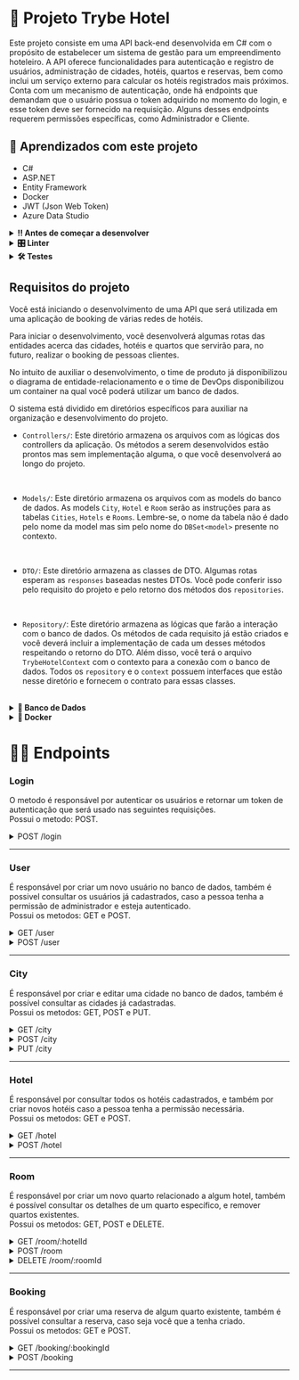 # 🏨 Projeto Trybe Hotel
Este projeto consiste em uma API back-end desenvolvida em C# com o propósito de estabelecer um sistema de gestão para um empreendimento hoteleiro. A API oferece funcionalidades para autenticação e registro de usuários, administração de cidades, hotéis, quartos e reservas, bem como inclui um serviço externo para calcular os hotéis registrados mais próximos. Conta com um mecanismo de autenticação, onde há endpoints que demandam que o usuário possua o token adquirido no momento do login, e esse token deve ser fornecido na requisição. Alguns desses endpoints requerem permissões específicas, como Administrador e Cliente.
<br>

## 📝 Aprendizados com este projeto
- C#
- ASP.NET
- Entity Framework
- Docker
- JWT (Json Web Token)
- Azure Data Studio

<details>
  <summary><strong>‼️ Antes de começar a desenvolver</strong></summary><br />

  1. Clone o repositório

  2. Instale as dependências
  
  - Entre na pasta `src/`.
  - Execute o comando: `dotnet restore`.
  
  3. Crie uma branch a partir da branch `master`

  4. Adicione as mudanças ao _stage_ do Git e faça um `commit`

  5. Adicione a sua branch com o novo `commit` ao repositório remoto

  6. Crie um novo `Pull Request` _(PR)_

</details>

<details>
  <summary><strong>🎛 Linter</strong></summary><br />

  Usaremos o [NetAnalyzer](https://docs.microsoft.com/pt-br/dotnet/fundamentals/code-analysis/overview) para fazer a análise estática do seu código.

  Este projeto já vem com as dependências relacionadas ao _linter_ configuradas no arquivo `.csproj`.

  O analisador já é instalado pelo plugin da `Microsoft C#` no `VSCode`. Para isso, basta fazer o download do [plugin](https://marketplace.visualstudio.com/items?itemName=ms-dotnettools.csharp) e instalá-lo.
</details>

<details>
  <summary><strong>🛠 Testes</strong></summary><br />

  O .NET já possui sua própria plataforma de testes.
  
  Este projeto já vem configurado e com suas dependências.

  ### Executando todos os testes

  Para executar os testes com o .NET, execute o comando dentro do diretório do seu projeto `src`!

  ```
  dotnet test
  ```

  ### Executando um teste específico

  Para executar um teste específico, basta executar o comando `dotnet test --filter Name~TestMethod1`.

  :warning: **Importante:** o comando irá executar testes cujo nome contém `TestMethod1`.

  :warning: **O avaliador automático não necessariamente avalia seu projeto na ordem em que os requisitos aparecem no readme. Isso acontece para deixar o processo de avaliação mais rápido. Então, não se assuste se isso acontecer, ok?**

  ### Outras opções para testes
  - Algumas opções que podem lhe ajudar são:
    -  `-?|-h|--help`: exibe a descrição completa de como utilizar o comando.
    -  `-t|--list-tests`: lista todos os testes, ao invés de executá-los.
    -  `-v|--verbosity <LEVEL>`: define o nível de detalhe na resposta dos testes.
      - `q | quiet`
      - `m | minimal`
      - `n | normal`
      - `d | detailed`
      - `diag | diagnostic`
      - Exemplo de uso: 
         ```
           dotnet test -v diag
         ```
         ou
         ```            
           dotnet test --verbosity=diagnostic
         ``` 
</details>

## Requisitos do projeto

Você está iniciando o desenvolvimento de uma API que será utilizada em uma aplicação de booking de várias redes de hotéis.

Para iniciar o desenvolvimento, você desenvolverá algumas rotas das entidades acerca das cidades, hotéis e quartos que servirão para, no futuro, realizar o booking de pessoas clientes.

No intuito de auxiliar o desenvolvimento, o time de produto já disponibilizou o diagrama de entidade-relacionamento e o time de DevOps disponibilizou um container na qual você poderá utilizar um banco de dados.

O sistema está dividido em diretórios específicos para auxiliar na organização e desenvolvimento do projeto.

- `Controllers/`: Este diretório armazena os arquivos com as lógicas dos controllers da aplicação. Os métodos a serem desenvolvidos estão prontos mas sem implementação alguma, o que você desenvolverá ao longo do projeto.
<br />

- `Models/`: Este diretório armazena os arquivos com as models do banco de dados. As models `City`, `Hotel` e `Room` serão as instruções para as tabelas `Cities`, `Hotels` e `Rooms`. Lembre-se, o nome da tabela não é dado pelo nome da model mas sim pelo nome do `DBSet<model>` presente no contexto.
<br />

- `DTO/`: Este diretório armazena as classes de DTO. Algumas rotas esperam as `responses` baseadas nestes DTOs. Você pode conferir isso pelo requisito do projeto e pelo retorno dos métodos dos `repositories`.
<br />

- `Repository/`: Este diretório armazena as lógicas que farão a interação com o banco de dados. Os métodos de cada requisito já estão criados e você deverá incluir a implementação de cada um desses métodos respeitando o retorno do DTO. Além disso, você terá o arquivo `TrybeHotelContext` com o contexto para a conexão com o banco de dados. Todos os `repository` e o `context` possuem interfaces que estão nesse diretório e fornecem o contrato para essas classes.
<br />

<details id='der'>
  <summary><strong>🎲 Banco de Dados</strong></summary>
  <br/>

  Para o desenvolvimento, o time de produto disponibilizou um *Diagrama de Entidade-Relacionamento (DER)* para construir a modelagem do banco de dados. Com essa imagem você já consegue saber:
  - Como nomear suas tabelas e colunas;
  - Quais são os tipos de suas colunas;
  - Relações entre tabelas.

    ![banco de dados](img/der.png)

  O diagrama infere 03 tabelas:
  - ***Cities***: tabela que armazenará um conjunto de cidades nas quais os hotéis estão localizados.
  - ***Hotels***: tabela que armazenará os hotéis da nossa aplicação. Note que informamos o `CityId`, atributo que armazenará o id da cidade.
  - ***Rooms***: tabela que armazenará os quartos de cada hotel da nossa aplicação. Note que informamos o `HotelId`, atributo que armazenará o id do hotel.

  Acerca dos relacionamentos, pelo diagrama de entidade-relacionamento temos:
  - Uma cidade pode ter vários hotéis.
  - Um hotel pode ter vários quartos.

  ⚠️ **Você poderá criar migrations para visualizar o banco de dados**

</details>

<details>
<summary><strong>🐳 Docker</strong></summary><br />

Para auxiliar no desenvolvimento, este projeto possui um arquivo do docker compose para subir um serviço do banco de dados `Azure Data Studio`. Este banco de dados possui a mesma arquitetura do `SQL Server`.

Para subir o serviço, utilize o comando:

```shell
docker-compose up -d --build
```

Para conectar ao seu sistema de gerenciamento de banco de dados, utilize as seguintes credenciais:

- `Server`: localhost
- `User`: sa
- `Password`: TrybeHotel12!
- `Database`: TrybeHotel
- `Trust server certificate`: true

Para criar o contexto do banco de dados na sua aplicação, utilize como connection string:

```csharp
var connectionString = "Server=localhost;Database=TrybeHotel;User=SA;Password=TrybeHotel12!;TrustServerCertificate=True";
```

⚠️ ** Essa connection string poderá ser utilizada no requisito 1 **

</details>



# 👩‍💻 Endpoints

### Login

O metodo é responsável por autenticar os usuários e retornar um token de autenticação que será usado nas seguintes requisições. <br>
Possui o metodo: POST. 

<details>
<summary> POST /login </summary>

O corpo da requisição deve serguir o exemplo:

    {
        "email": "exemplo@email.com",
        "password": "senha123"
    }

Retorna um token JWT de autenticação caso login ocorra com sucesso:

    {
        "token": "..."
    }

</details>

<hr>

### User
É responsável por criar um novo usuário no banco de dados, também é possivel consultar os usuários já cadastrados, caso a pessoa tenha a permissão de administrador e esteja autenticado. <br>
Possui os metodos: GET e POST. 

<details>

<summary> GET /user </summary>
Não é necessario informar nada no corpo da requisição, mas é necessario um token de autenticação e permissões de administrador.

Retorna uma lista dos usuarios cadastrados:

    [
        {
            "userId": 1,
            "name": "Admin",
            "email": "admin@trybehotel.com",
            "userType": "admin"
        },
        {
            "userId": 2,
            "name": "Cliente",
            "email": "cliente@trybehotel.com",
            "userType": "client"
        },
        [...]
    ]

</details>

<details>
<summary> POST /user </summary>

O corpo da requisição deve serguir o exemplo:

    {
        "name": "Cliente",
        "email": "cliente@trybehotel.com",
        "password": "senha123"
    }


Retorna os dados do novo usuario cadastrado:

    {
        "userId": 2,
        "name": "Cliente",
        "email": "cliente@trybehotel.com",
        "userType": "client"
    }

</details>

<hr>

### City
É responsável por criar e editar uma cidade no banco de dados, também é possível consultar as cidades já cadastradas. <br>
Possui os metodos: GET, POST e PUT. 

<details>
<summary> GET /city </summary>

Não é necessario informar nada no corpo da requisição.

Retorna todas as cidades cadastradas no banco de dados:

    [
        {
            "cityId": "1",
            "name": "São Paulo",
            "state": "SP"
        },
        [...]
    ]

</details>

<details>
<summary> POST /city </summary>

O corpo da requisição deve serguir o exemplo:

    {
        "name": "São Paulo",
        "state": "SP"
    }

Retorna todas as cidades cadastradas no banco de dados:

    [
        {
            "cityId": "1",
            "name": "São Paulo",
            "state": "SP"
        },
        [...]
    ]

</details>

<details>
<summary> PUT /city </summary>

O corpo da requisição deve serguir o exemplo:

    {
        "cityId": 1,
        "name": "São Paulo",
        "state": "SP"
    }

Retorna a cidade atualizada no banco de dados:

    {
        "cityId": "1",
        "name": "São Paulo",
        "state": "SP"
    }

</details>

<hr>

### Hotel
É responsável por consultar todos os hotéis cadastrados, e também por criar novos hotéis caso a pessoa tenha a permissão necessária.<br>
Possui os metodos: GET e POST. 

<details>
<summary> GET /hotel </summary>

Não é necessario informar nada no corpo da requisição.

Retorna todas os hoteis cadastrados no banco de dados:

    [
        {
            "hotelId": 1,
            "name": "Trybe Hotel",
            "address": "Avenida Paulista",
            "cityId": "1",
            "cityName": "São Paulo",
            "state": "SP"
        },
        [...]
    ]

</details>

<details>
<summary> POST /hotel </summary>

O corpo da requisição deve serguir o exemplo:

    {
        "name": "Trybe Hotel",
        "address": "Avenida Paulista",
        "cityId": 1
    }

Retorna todas os hoteis cadastrados no banco de dados:

    [
        {
            "hotelId": 1,
            "name": "Trybe Hotel",
            "address": "Avenida Paulista",
            "cityId": "1",
            "cityName": "São Paulo",
            "state": "SP"
        },
        [...]
    ]

</details>

<hr>

### Room
É responsável por criar um novo quarto relacionado a algum hotel, também é possível consultar os detalhes de um quarto específico, e remover quartos existentes.<br>
Possui os metodos: GET, POST e DELETE. 

<details>
<summary> GET /room/:hotelId </summary>

Não é necessario informar nada no corpo da requisição, mas é necessario informar um `hotelId` no endereço.

Retorna todos os quartos de um específico hotel:

    [
        {
            "roomId": 1,
		    "name": "Suite básica",
		    "capacity": 2,
		    "image": "image suite",
		    "hotel": {
                "hotelId": 1,
                "name": "Trybe Hotel",
                "address": "Avenida Paulista",
                "cityId": "1",
                "cityName": "São Paulo",
                "state": "SP"
            }
        },
        [...]
    ]

</details>

<details>
<summary> POST /room </summary>

O corpo da requisição deve serguir o exemplo:

    {
        "name":"Suite básica",
        "capacity":2,
        "image":"image suite",
        "hotelId": 1
    }

Retorna todos os quartos de um específico hotel:

    [
        {
            "roomId": 1,
		    "name": "Suite básica",
		    "capacity": 2,
		    "image": "image suite",
		    "hotel": {
                "hotelId": 1,
                "name": "Trybe Hotel",
                "address": "Avenida Paulista",
                "cityId": "1",
                "cityName": "São Paulo",
                "state": "SP"
            }
        },
        [...]
    ]

</details>

<details>
<summary> DELETE /room/:roomId </summary>

Não é necessario informar nada no corpo da requisição, mas é necessario informar um `roomId` no endereço.

Retorna apenas um status de sucesso caso o quarto seja deletado.

</details>

<hr>

### Booking
É responsável por criar uma reserva de algum quarto existente, também é possível consultar a reserva, caso seja você que a tenha criado.<br>
Possui os metodos: GET e POST. 

<details>
<summary> GET /booking/:bookingId </summary>

Não é necessario informar nada no corpo da requisição, mas é necessario informar um `bookingId` no endereço, também é requerido um token de autenticação. A resposta só retorna os detalhes da reserva, caso você seja o resposavel por ela.

Retorna os detalhes da reserva:

    [
        {
            "bookingId": 1,
            "checkIn": "2030-08-27T00:00:00",
            "checkOut": "2030-08-28T00:00:00",
            "guestQuant": 1,
            "room": {
                "roomId": 1,
                "name": "Suite básica",
                "capacity": 2,
                "image": "image suite",
                "hotel": {
                    "hotelId": 1,
                    "name": "Trybe Hotel",
                    "address": "Avenida Paulista",
                    "cityId": "1",
                    "cityName": "São Paulo",
                    "state": "SP"
                }
            }
        },
        [...]
    ]

</details>

<details>
<summary> POST /booking </summary>

O corpo da requisição deve serguir o exemplo, é necessario informar um token de autenticação:

    {
        "CheckIn":"2030-08-27",
        "CheckOut":"2030-08-28",
        "GuestQuant":"1",
        "RoomId":1
    }

Retorna os detalhes da reserva criada:

    [
        {
            "bookingId": 1,
            "checkIn": "2030-08-27T00:00:00",
            "checkOut": "2030-08-28T00:00:00",
            "guestQuant": 1,
            "room": {
                "roomId": 1,
                "name": "Suite básica",
                "capacity": 2,
                "image": "image suite",
                "hotel": {
                    "hotelId": 1,
                    "name": "Trybe Hotel",
                    "address": "Avenida Paulista",
                    "cityId": "1",
                    "cityName": "São Paulo",
                    "state": "SP"
                }
            }
        },
        [...]
    ]

</details>

<hr>

